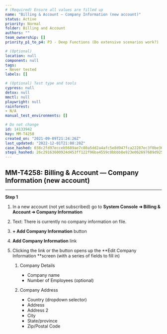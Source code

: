 ```yaml
---
# (Required) Ensure all values are filled up
name: "Billing & Account — Company Information (new account)"
status: Active
priority: Normal
folder: Billing and Account
authors: ""
team_ownership: []
priority_p1_to_p4: P3 - Deep Functions (Do extensive scenarios work?)

# (Optional)
location: null
component: null
tags: 
- Never tested
labels: []

# (Optional) Test type and tools
cypress: null
detox: null
mmctl: null
playwright: null
rainforest: 
- N/A
manual_test_environments: []

# Do not change
id: 14133942
key: MM-T4258
created_on: "2021-09-09T21:24:26Z"
last_updated: "2022-12-01T21:08:20Z"
case_hashed: 038c2fd97ecceb5689ae7c80a5dd2a4afc5e8d947fca22287ec3f0be3699d9b74e7dac595397137bc24e6e981ae76aa3
steps_hashed: 26c29163600924d453ff122f96ba4559c0bbbb8e923e062697689d925fcd6e50197bc998302265e189332702f8be33ba
---
```


<!-- (Auto-generated) Based on frontmatter's "key" and "name" -->

## MM-T4258: Billing & Account — Company Information (new account)

---

**Step 1**

1. In a new account (not yet subscribed) go to **System Console ➜ Billing & Account ➜ Company Information**

2. Text: There is currently no company information on file.

3. **+ Add Company Information** button

4. **Add Company Information** link

5. Clicking the link or the button opens up the \*\*Edit Company Information \*\*screen (with a series of fields to fill in)

   1. Company Details

      - Company name
      - Number of Employees (optional)

   2. Company Address

      - Country (dropdown selector)
      - Address
      - Address 2
      - City
      - State/province
      - Zip/Postal Code

